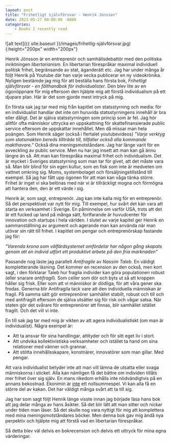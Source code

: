 ```yaml
---
layout: post
title: "Frihetligt självförsvar - Henrik Jönsson"
date: 2023-05-27 00:00:00 -0000
categories: 
    - Books I recently read
---
```


![alt text]({{ site.baseurl }}/images/frihetlig-självförsvar.jpg){:height="200px" width="200px"}

Henrik Jönsson är en entreprenör och samhällsdebattör med den politiska inriktningen *libertarianism*. En libertarian förespråkar maximal individuell politisk frihet, begränsande av stat, äganderätt etc. Jag har under många år följt Henrik på Youtube där han varje vecka publicerar en ny videokrönika. Nyligen bestämde jag mig för att beställa hans första bok, *Frihetligt självförsvar - en fälthandbok för individualister*. Den blev lite av en ögonöppnare för mig eftersom den hjälpte mig att förstå individualism på ett djupare plan. Här är det som gjorde mest intryck på mig.

En första sak jag tar med mig från kapitlet om statsstyrning och media: för en individualist handlar det inte om huruvida statsstyrningens innehåll är bra eller dåligt. Det är själva statsstyrningen som princip som är fel. Jag hör alltför ofta människor uttrycka en uppskattning för skattefinansierade public service eftersom de uppskattar innehållet. Men då missar man hela poängen. Som Henrik säger (också i flertalet youtubevideos) *"Varje verktyg som statsmakten bereds tillträde till, tillfaller också alla kommande makthavare."* Också dina meningsmotståndare. Jag har länge varit för en avveckling av public service. Men nu har jag insett att man kan gå ännu längre än så. Att man kan förespråka maximal frihet och individualism. Det är mycket i Sveriges statsstyrning som man tar för givet, att det måste vara så. Man blir blind för sin egen kultur, som en fisk som inte är medveten om vattnet omkring sig. Moms, systembolaget och försäljningstillstånd till exempel. Så jag har fått upp ögonen för att man kan våga tänka större. Frihet är inget vi ska belönas med när vi är tillräckligt mogna och förmögna att hantera den, den är ett värde i sig.

Henrik är, som sagt, entreprenör. Jag kan inte kalla mig för en entreprenör. Så det perspektivet var nytt för mig. Till exempel, hur svårt det kan vara att starta en verksamhet i Sverige. En påminnelse om varför USA, trots att det är ett fucked up land på många sätt, fortfarande är huvudcenter för innovation och startups i hela världen. I slutet av varje kapitel ger Henrik en sammanställning av argument och agerande man kan använda när man utövar sin rätt till frihet. I kapitlet om pengar och entreprenörskap fastande jag för: 

*"Varenda krona som välfärdsystemet omfördelar har någon gång skapats genom att en individ utfört ett produktivt arbete på den fria marknaden"*

Passande nog läste jag parallelt *Antifragile* av *Nassim Taleb*. En väldigt kompletterande läsning. Det kommer en recension av den också, men kort sagt, i den förklarar Taleb hur fragila individer kan göra populationen robust (eller snarare *antifragil*). Som celler som dör och byts ut så att kroppen håller sig frisk. Eller som att vi människor är dödliga, för att våra gener ska frodas. Generna blir Antifragila tack vare att den individuella människan är fragil. På samma sätt gör entreprenörer samhället stabilt, robust och till och med antifragilt eftersom de själva utsätter sig för risk och vågar satsa. När staten gör det svårare för entreprenörer att finnas, blir samhället istället fragilt. Och det vill vi inte.

En till sak jag tar med mig är vikten av att agera individualistiskt (om man är individualist). Några exempel är:
 - Att ta ansvar för sina handlingar, attityder och för sitt eget liv i stort.
 - Att undvika kollektivistiska verksamheter och istället ta hand om sina relationer med vänner och grannar. 
 - Att stötta innehållsskapare, konstnärer, innovatörer som man gillar. Med pengar.

Att vara individualist betyder inte att man vill lämna de utsatta eller svaga människorna i sticket. Alla kan nämligen få det bättre om individen tillåts mer frihet över sig själv. En mans rikedom erhålls inte nödvändigtvis på en annans bekostnad. Ekonimin är <ins>inte</ins> ett nollsummespel. Vi kan alla få en större del av kakan. Det har väldigt många svårt att ta till sig.

Jag har som sagt följt Henrik länge visste innan jag började läsa hans bok att jag delar många av hans åsikter. Så det blir lätt att man sitter och nickar under tiden man läser. Så det skulle nog vara nyttigt för mig att komplettera med mina meningsmotståndares böcker. Men denna bok gav mig ändå nya perpektiv och hjälpte mig att förstå vad en libertarian förespråkar.

Så detta blev väl delvis en bokrecension och delvis ett uttryck för mina egna värderingar.